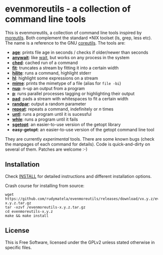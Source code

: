 evenmoreutils - a collection of command line tools
==================================================

This is evenmoreutils, a collection of command line tools inspired by
[moreutils].  Both complement the standard \*NIX toolset (ls, grep, less
etc).  The name is a reference to the GNU [coreutils].  The tools are:

* **[age]**:     prints file age in seconds / checks if older/newer than seconds
* **[anywait]**: like [wait], but works on any process in the system
* **[ched]**:    cached run of a command
* **[fit]**:     truncates a stream by fitting it into a certain width
* **[hilite]**:  runs a command, highlight stderr
* **[hl]**:      highlight some expressions on a stream
* **[mime]**:    prints the mimetype of a file (alias for ``file -bi``)
* **[nup]**:     n-up an output from a program
* **[p]**:       runs parallel processes tagging or highlighting their output
* **[pad]**:     pads a stream with whitespaces to fit a certain width
* **[randpar]**: output a random parameter
* **[repeat]**:  repeats a command, indefinitely or *n* times
* **[untl]**:    runs a program until it is sucessful
* **[whle]**:    runs a program until it fails
* **[sgetopt]**:   an easier-to-use version of the getopt library
* **easy-getopt**: an easier-to-use version of the getopt command line tool

They are currently *experimental* tools.  There are some known bugs (check the
manpages of each command for details).  Code is quick-and-dirty on several of
them.  Patches are welcome :-)


Installation
------------

Check [INSTALL] for detailed instructions and different installation options.

Crash course for installing from source:

	wget https://github.com/rudymatela/evenmoreutils/releases/download/vx.y.z/evenmoreutils-x.y.z.tar.gz
	tar -xzvf /evenmoreutils-x.y.z.tar.gz
	cd evenmoreutils-x.y.z
	make && make install


License
-------

This is Free Software, licensed under the GPLv2 unless stated otherwise in
specific files.


[moreutils]: http://kitenet.net/~joey/code/moreutils/
[coreutils]: https://www.gnu.org/software/coreutils/

[INSTALL]: INSTALL.md
[age]:     man/age.1.adoc
[anywait]: man/anywait.1.adoc
[ched]:    man/ched.1.adoc
[fit]:     man/fit.1.adoc
[hilite]:  man/hilite.1.adoc
[hl]:      man/hl.1.adoc
[mime]:    man/mime.1.adoc
[nup]:     man/nup.1.adoc
[p]:       man/p.1.adoc
[pad]:     man/pad.1.adoc
[randpar]: man/randpar.1.adoc
[repeat]:  man/untl.1.adoc
[untl]:    man/untl.1.adoc
[whle]:    man/untl.1.adoc
[sgetopt]: man/sgetopt.1.adoc

[wait]:    http://man.cx/wait

